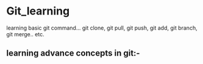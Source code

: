 # Git_learning
learning basic git command... git clone, git pull, git push, git add, git branch, git merge.. etc.

learning advance concepts in git:-
- 